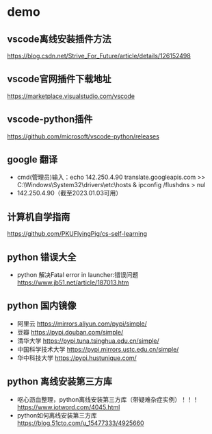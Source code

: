 # demo
## vscode离线安装插件方法
https://blog.csdn.net/Strive_For_Future/article/details/126152498

## vscode官网插件下载地址
https://marketplace.visualstudio.com/vscode

## vscode-python插件
https://github.com/microsoft/vscode-python/releases

## google 翻译 
- cmd(管理员)输入：echo 142.250.4.90 translate.googleapis.com >> C:\Windows\System32\drivers\etc\hosts & ipconfig /flushdns > nul
- 142.250.4.90（截至2023.01.03可用） 

## 计算机自学指南
https://github.com/PKUFlyingPig/cs-self-learning

## python 错误大全
- python 解决Fatal error in launcher:错误问题 https://www.jb51.net/article/187013.htm

## python 国内镜像
- 阿里云 https://mirrors.aliyun.com/pypi/simple/
- 豆瓣 https://pypi.douban.com/simple/
- 清华大学 https://pypi.tuna.tsinghua.edu.cn/simple/
- 中国科学技术大学 https://pypi.mirrors.ustc.edu.cn/simple/
- 华中科技大学 https://pypi.hustunique.com/

## python 离线安装第三方库
- 呕心沥血整理，python离线安装第三方库（带疑难杂症实例）！！！https://www.iotword.com/4045.html
- python如何离线安装第三方库 https://blog.51cto.com/u_15477333/4925660
